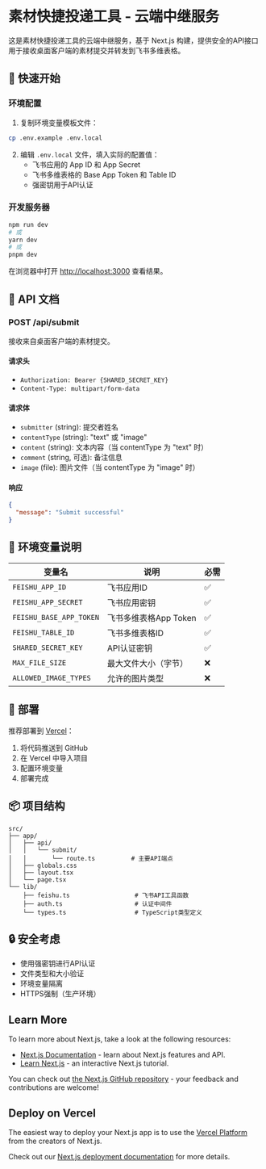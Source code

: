 # 素材快捷投递工具 - 云端中继服务

这是素材快捷投递工具的云端中继服务，基于 Next.js 构建，提供安全的API接口用于接收桌面客户端的素材提交并转发到飞书多维表格。

## 🚀 快速开始

### 环境配置

1. 复制环境变量模板文件：
```bash
cp .env.example .env.local
```

2. 编辑 `.env.local` 文件，填入实际的配置值：
   - 飞书应用的 App ID 和 App Secret
   - 飞书多维表格的 Base App Token 和 Table ID
   - 强密钥用于API认证

### 开发服务器

```bash
npm run dev
# 或
yarn dev
# 或
pnpm dev
```

在浏览器中打开 [http://localhost:3000](http://localhost:3000) 查看结果。

## 📝 API 文档

### POST /api/submit

接收来自桌面客户端的素材提交。

#### 请求头
- `Authorization: Bearer {SHARED_SECRET_KEY}`
- `Content-Type: multipart/form-data`

#### 请求体
- `submitter` (string): 提交者姓名
- `contentType` (string): "text" 或 "image"
- `content` (string): 文本内容（当 contentType 为 "text" 时）
- `comment` (string, 可选): 备注信息
- `image` (file): 图片文件（当 contentType 为 "image" 时）

#### 响应
```json
{
  "message": "Submit successful"
}
```

## 🔧 环境变量说明

| 变量名 | 说明 | 必需 |
|--------|------|------|
| `FEISHU_APP_ID` | 飞书应用ID | ✅ |
| `FEISHU_APP_SECRET` | 飞书应用密钥 | ✅ |
| `FEISHU_BASE_APP_TOKEN` | 飞书多维表格App Token | ✅ |
| `FEISHU_TABLE_ID` | 飞书多维表格ID | ✅ |
| `SHARED_SECRET_KEY` | API认证密钥 | ✅ |
| `MAX_FILE_SIZE` | 最大文件大小（字节） | ❌ |
| `ALLOWED_IMAGE_TYPES` | 允许的图片类型 | ❌ |

## 🚢 部署

推荐部署到 [Vercel](https://vercel.com)：

1. 将代码推送到 GitHub
2. 在 Vercel 中导入项目
3. 配置环境变量
4. 部署完成

## 📦 项目结构

```
src/
├── app/
│   ├── api/
│   │   └── submit/
│   │       └── route.ts          # 主要API端点
│   ├── globals.css
│   ├── layout.tsx
│   └── page.tsx
└── lib/
    ├── feishu.ts                  # 飞书API工具函数
    ├── auth.ts                    # 认证中间件
    └── types.ts                   # TypeScript类型定义
```

## 🔒 安全考虑

- 使用强密钥进行API认证
- 文件类型和大小验证
- 环境变量隔离
- HTTPS强制（生产环境）

## Learn More

To learn more about Next.js, take a look at the following resources:

- [Next.js Documentation](https://nextjs.org/docs) - learn about Next.js features and API.
- [Learn Next.js](https://nextjs.org/learn) - an interactive Next.js tutorial.

You can check out [the Next.js GitHub repository](https://github.com/vercel/next.js) - your feedback and contributions are welcome!

## Deploy on Vercel

The easiest way to deploy your Next.js app is to use the [Vercel Platform](https://vercel.com/new?utm_medium=default-template&filter=next.js&utm_source=create-next-app&utm_campaign=create-next-app-readme) from the creators of Next.js.

Check out our [Next.js deployment documentation](https://nextjs.org/docs/app/building-your-application/deploying) for more details.
